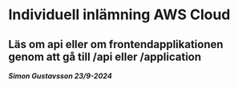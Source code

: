 # Individuell inlämning AWS Cloud

## Läs om api eller om frontendapplikationen genom att gå till /api eller /application


***Simon Gustavsson 23/9-2024***
